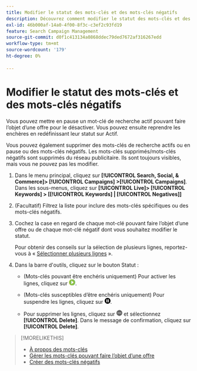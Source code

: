 ```yaml
---
title: Modifier le statut des mots-clés et des mots-clés négatifs
description: Découvrez comment modifier le statut des mots-clés et des mots-clés négatifs.
exl-id: 46b000af-14a0-4f00-8f3c-c3ef2c93fd19
feature: Search Campaign Management
source-git-commit: d0f1c413134a0868ddec79ded7672af316267edd
workflow-type: tm+mt
source-wordcount: '179'
ht-degree: 0%

---
```


# Modifier le statut des mots-clés et des mots-clés négatifs

Vous pouvez mettre en pause un mot-clé de recherche actif pouvant faire l’objet d’une offre pour le désactiver. Vous pouvez ensuite reprendre les enchères en redéfinissant leur statut sur Actif.

Vous pouvez également supprimer des mots-clés de recherche actifs ou en pause ou des mots-clés négatifs. Les mots-clés supprimés/mots-clés négatifs sont supprimés du réseau publicitaire. Ils sont toujours visibles, mais vous ne pouvez pas les modifier.

1. Dans le menu principal, cliquez sur **[!UICONTROL Search, Social, & Commerce]> [!UICONTROL Campaigns] >[!UICONTROL Campaigns]**. Dans les sous-menus, cliquez sur **[!UICONTROL Live]> [!UICONTROL Keywords] > \[[!UICONTROL Keywords] \| [!UICONTROL Negatives]\]**

1. (Facultatif) Filtrez la liste pour inclure des mots-clés spécifiques ou des mots-clés négatifs.

1. Cochez la case en regard de chaque mot-clé pouvant faire l’objet d’une offre ou de chaque mot-clé négatif dont vous souhaitez modifier le statut.

   Pour obtenir des conseils sur la sélection de plusieurs lignes, reportez-vous à « [Sélectionner plusieurs lignes](/help/search-social-commerce/common-tasks/navigation-editing-selection/multiple-rows-select.md) ».

1. Dans la barre d&#39;outils, cliquez sur le bouton Statut :

   * (Mots-clés pouvant être enchéris uniquement) Pour activer les lignes, cliquez sur ![Activer](/help/search-social-commerce/assets/activate.png "Activer").

   * (Mots-clés susceptibles d’être enchéris uniquement) Pour suspendre les lignes, cliquez sur ![Pause](/help/search-social-commerce/assets/pause.png "Pause").

   * Pour supprimer les lignes, cliquez sur ![Plus](/help/search-social-commerce/assets/more.png "Plus") et sélectionnez **[!UICONTROL Delete]**. Dans le message de confirmation, cliquez sur **[!UICONTROL Delete]**.

>[!MORELIKETHIS]
>
>* [À propos des mots-clés](keyword-about.md)
>* [Gérer les mots-clés pouvant faire l’objet d’une offre](keyword-manage.md)
>* [Créer des mots-clés négatifs](keyword-negative-create.md)

